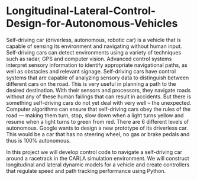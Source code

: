 # Longitudinal-Lateral-Control-Design-for-Autonomous-Vehicles
Self-driving car (driverless, autonomous, robotic car) is a vehicle that is capable of sensing its
environment and navigating without human input. Self-driving cars can detect environments
using a variety of techniques such as radar, GPS and computer vision. Advanced control systems
interpret sensory information to identify appropriate navigational paths, as well as obstacles and
relevant signage. Self-driving cars have control systems that are capable of analyzing sensory
data to distinguish between different cars on the road. This is very useful in planning a path to
the desired destination. With their sensors and processors, they navigate roads without any of
these human failings that can result in accidents. But there is something self-driving cars do not
yet deal with very well – the unexpected. Computer algorithms can ensure that self-driving cars
obey the rules of the road — making them turn, stop, slow down when a light turns yellow and
resume when a light turns to green from red. There are 6 different levels of autonomous. Google
wants to design a new prototype of its driverless car. This would be a car that has no steering
wheel, no gas or brake pedals and thus is 100% autonomous.

In this project we will develop control code to navigate a self-driving car around a racetrack in
the CARLA simulation environment. We will construct longitudinal and lateral dynamic models
for a vehicle and create controllers that regulate speed and path tracking performance using
Python.
